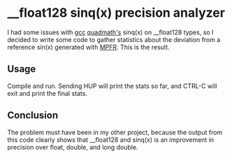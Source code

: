 # __float128 sinq(x) precision analyzer
I had some issues with [gcc](https://gcc.gnu.org/) [quadmath's](https://gcc.gnu.org/) sinq(x) on
__float128 types, so I decided to write some code to gather statistics about
the deviation from a reference sin(x) generated with [MPFR](http://www.mpfr.org/). This is the result.

## Usage

Compile and run. Sending HUP will print the stats so far, and CTRL-C will exit and print the final stats.

## Conclusion

The problem must have been in my other project, because the output from this code clearly shows that __float128
and sinq(x) is an improvement in precision over float, double, and long double.
